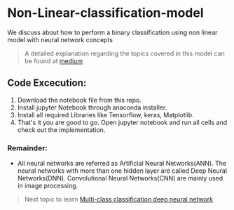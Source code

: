 # Non-Linear-classification-model

We discuss about how to perform a binary classification using non linear model with neural network concepts

> A detailed explanation regarding the topics covered in this model can be found at [medium](https://naveen-varma.medium.com/non-linear-classification-model-using-deep-neural-networks-p-2-9d602c99bcf5)

## Code Excecution:
1. Download the notebook file from this repo.
2. Install jupyter Notebook through anaconda installer.
3. Install all required Libraries like Tensorflow, keras, Matplotlib.
4. That's it you are good to go. Open jupyter notebook and run all cells and check out the implementation.

### Remainder:
- All neural networks are referred as Artificial Neural Networks(ANN). The neural networks with more than one hidden layer are called Deep Neural Networks(DNN). Convolutional Neural Networks(CNN) are mainly used in image processing.

> Next topic to learn [Multi-class classification deep neural network](https://github.com/Vv-Naveen-varma/Multi-class-classification-deep-neural-networks.git)
